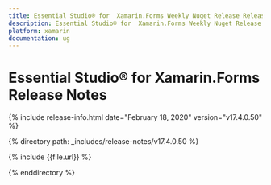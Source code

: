 ```yaml
---
title: Essential Studio® for  Xamarin.Forms Weekly Nuget Release Release Notes  
description: Essential Studio® for  Xamarin.Forms Weekly Nuget Release Release Notes  
platform: xamarin
documentation: ug
---
```


# Essential Studio® for  Xamarin.Forms  Release Notes  

{% include release-info.html date="February 18, 2020"  version="v17.4.0.50" %} 


{% directory path: _includes/release-notes/v17.4.0.50 %}

{% include {{file.url}} %}

{% enddirectory %}